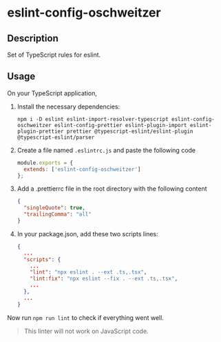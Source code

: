 # eslint-config-oschweitzer

## Description

Set of TypeScript rules for eslint.

## Usage

On your TypeScript application,

1. Install the necessary dependencies:

   `npm i -D eslint eslint-import-resolver-typescript eslint-config-oschweitzer eslint-config-prettier eslint-plugin-import eslint-plugin-prettier prettier @typescript-eslint/eslint-plugin @typescript-eslint/parser`

2. Create a file named `.eslintrc.js` and paste the following code

   ```javascript
   module.exports = {
     extends: ['eslint-config-oschweitzer']
   };
   ```

3. Add a .prettierrc file in the root directory with the following content

   ```json
   {
     "singleQuote": true,
     "trailingComma": "all"
   }
   ```

4. In your package.json, add these two scripts lines:

   ```json
   {
     ...
     "scripts": {
       ...
       "lint": "npx eslint . --ext .ts,.tsx",
       "lint:fix": "npx eslint --fix . --ext .ts,.tsx",
       ...
     },
     ...
   }
   ```

Now run `npm run lint` to check if everything went well.

> This linter will not work on JavaScript code.
